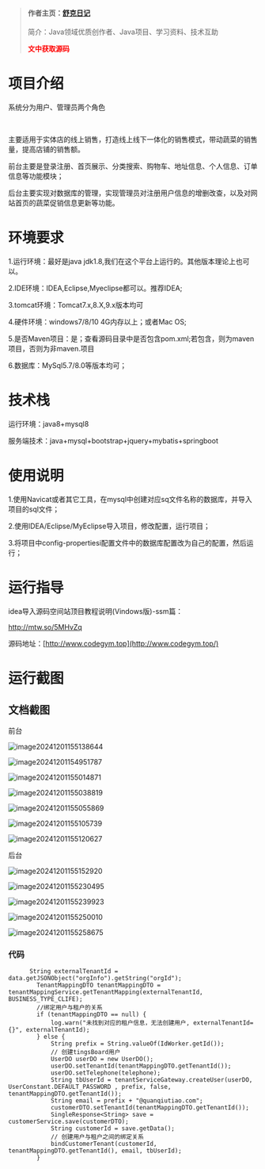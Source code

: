 > #### 作者主页：[舒克日记](https://blog.csdn.net/cativen)
>
>  简介：Java领域优质创作者、Java项目、学习资料、技术互助
>
> <b><font color=red>文中获取源码</font></b>

# 项目介绍

系统分为用户、管理员两个角色

​

主要适用于实体店的线上销售，打造线上线下一体化的销售模式，带动蔬菜的销售量，提高店铺的销售额。

前台主要是登录注册、首页展示、分类搜索、购物车、地址信息、个人信息、订单信息等功能模块；

后台主要实现对数据库的管理，实现管理员对注册用户信息的增删改查，以及对网站首页的蔬菜促销信息更新等功能。

# 环境要求

1.运行环境：最好是java jdk1.8,我们在这个平台上运行的。其他版本理论上也可以。

2.IDE环境：IDEA,Eclipse,Myeclipse都可以。推荐IDEA;

3.tomcat环境：Tomcat7.x,8.X,9.x版本均可

4.硬件环境：windows7/8/10 4G内存以上；或者Mac OS;

5.是否Maven项目：是；查看源码目录中是否包含pom.xml;若包含，则为maven项目，否则为非maven.项目

6.数据库：MySql5.7/8.0等版本均可；

# 技术栈

运行环境：java8+mysql8

服务端技术：java+mysql+bootstrap+jquery+mybatis+springboot

# 使用说明

1.使用Navicat或者其它工具，在mysql中创建对应sq文件名称的数据库，并导入项目的sql文件；

2.使用IDEA/Eclipse/MyEclipse导入项目，修改配置，运行项目；

3.将项目中config-propertiesi配置文件中的数据库配置改为自己的配置，然后运行；

# 运行指导

idea导入源码空间站顶目教程说明(Vindows版)-ssm篇：

http://mtw.so/5MHvZq

源码地址：[http://www.codegym.top](http://www.codegym.top/)


# 运行截图

## 文档截图

前台

![image20241201155138644](https://i-blog.csdnimg.cn/img_convert/bc365ef59e5c3e8fbd2184c4c14394b5.png)

![image20241201154951787](https://i-blog.csdnimg.cn/img_convert/f4177b4cc890d26b10b57250bb5148ec.png)

![image20241201155014871](https://i-blog.csdnimg.cn/img_convert/d0319e7ea4e5dd5c068d277f924a32b3.png)

![image20241201155038819](https://i-blog.csdnimg.cn/img_convert/a6fccde73f909c6df1dadccf5023db37.png)

![image20241201155055869](https://i-blog.csdnimg.cn/img_convert/1e2ba358e8be8ec06f6b8705b1df66da.png)

![image20241201155105739](https://i-blog.csdnimg.cn/img_convert/d8c0a4cba3cd9274e57e327c2f57d9c9.png)

![image20241201155120627](https://i-blog.csdnimg.cn/img_convert/3b61a13eff55b1bdba59bd5ffc3069c6.png)

后台

![image20241201155152920](https://i-blog.csdnimg.cn/img_convert/ea60d955f9338dbd8cec9749d762b974.png)

![image20241201155230495](https://i-blog.csdnimg.cn/img_convert/690281ed1b182e586d19c308c33237ed.png)

![image20241201155239923](https://i-blog.csdnimg.cn/img_convert/bece5b4de369ced14b7ac31e4ef7d541.png)

![image20241201155250010](https://i-blog.csdnimg.cn/img_convert/fbefb69826c018a058b5006652baa2c4.png)

![image20241201155258675](https://i-blog.csdnimg.cn/img_convert/dbba8f856b7a0256b51ebf40a42c7ca0.png)

### 代码

```
      String externalTenantId = data.getJSONObject("orgInfo").getString("orgId");
        TenantMappingDTO tenantMappingDTO = tenantMappingService.getTenantMapping(externalTenantId, BUSINESS_TYPE_CLIFE);
        //绑定用户与租户的关系
        if (tenantMappingDTO == null) {
            log.warn("未找到对应的租户信息，无法创建用户, externalTenantId={}", externalTenantId);
        } else {
            String prefix = String.valueOf(IdWorker.getId());
            // 创建tingsBoard用户
            UserDO userDO = new UserDO();
            userDO.setTenantId(tenantMappingDTO.getTenantId());
            userDO.setTelephone(telephone);
            String tbUserId = tenantServiceGateway.createUser(userDO, UserConstant.DEFAULT_PASSWORD , prefix, false, tenantMappingDTO.getTenantId());
            String email = prefix + "@quanqiutiao.com";
            customerDTO.setTenantId(tenantMappingDTO.getTenantId());
            SingleResponse<String> save = customerService.save(customerDTO);
            String customerId = save.getData();
            // 创建用户与租户之间的绑定关系
            bindCustomerTenant(customerId, tenantMappingDTO.getTenantId(), email, tbUserId);
        }
```
